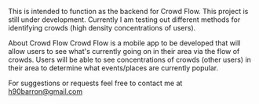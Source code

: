 This is intended to function as the backend for Crowd Flow. This project 
is still under development. Currently I am testing out different methods 
for identifying crowds (high density concentrations of users). 

About Crowd Flow
Crowd Flow is a mobile app to be developed that will allow users to see 
what's currently going on in their area via the flow of crowds. Users will 
be able to see concentrations of crowds (other users) in their area to 
determine what events/places are currently popular. 

For suggestions or requests feel free to contact me at h90barron@gmail.com
